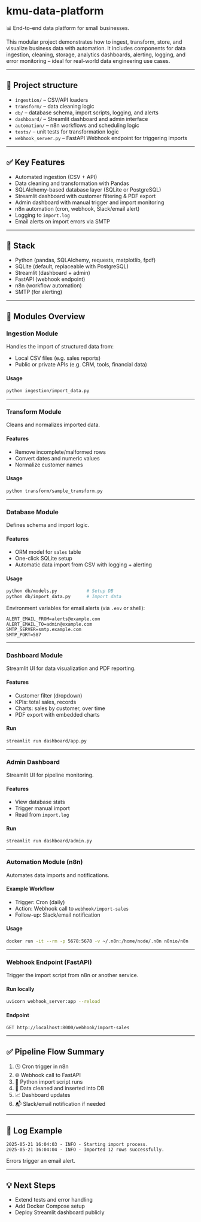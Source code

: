 # kmu-data-platform

📊 End-to-end data platform for small businesses.

This modular project demonstrates how to ingest, transform, store, and visualize business data with automation. It includes components for data ingestion, cleaning, storage, analytics dashboards, alerting, logging, and error monitoring – ideal for real-world data engineering use cases.

---

## 📁 Project structure

- `ingestion/` – CSV/API loaders
- `transform/` – data cleaning logic
- `db/` – database schema, import scripts, logging, and alerts
- `dashboard/` – Streamlit dashboard and admin interface
- `automation/` – n8n workflows and scheduling logic
- `tests/` – unit tests for transformation logic
- `webhook_server.py` – FastAPI Webhook endpoint for triggering imports

---

## ✅ Key Features

- Automated ingestion (CSV + API)
- Data cleaning and transformation with Pandas
- SQLAlchemy-based database layer (SQLite or PostgreSQL)
- Streamlit dashboard with customer filtering & PDF export
- Admin dashboard with manual trigger and import monitoring
- n8n automation (cron, webhook, Slack/email alert)
- Logging to `import.log`
- Email alerts on import errors via SMTP

---

## 🔧 Stack

- Python (pandas, SQLAlchemy, requests, matplotlib, fpdf)
- SQLite (default, replaceable with PostgreSQL)
- Streamlit (dashboard + admin)
- FastAPI (webhook endpoint)
- n8n (workflow automation)
- SMTP (for alerting)

---

## 🧩 Modules Overview

### Ingestion Module

Handles the import of structured data from:
- Local CSV files (e.g. sales reports)
- Public or private APIs (e.g. CRM, tools, financial data)

#### Usage
```bash
python ingestion/import_data.py
```

---

### Transform Module

Cleans and normalizes imported data.

#### Features
- Remove incomplete/malformed rows
- Convert dates and numeric values
- Normalize customer names

#### Usage
```bash
python transform/sample_transform.py
```

---

### Database Module

Defines schema and import logic.

#### Features
- ORM model for `sales` table
- One-click SQLite setup
- Automatic data import from CSV with logging + alerting

#### Usage
```bash
python db/models.py           # Setup DB
python db/import_data.py      # Import data
```

Environment variables for email alerts (via `.env` or shell):
```
ALERT_EMAIL_FROM=alerts@example.com
ALERT_EMAIL_TO=admin@example.com
SMTP_SERVER=smtp.example.com
SMTP_PORT=587
```

---

### Dashboard Module

Streamlit UI for data visualization and PDF reporting.

#### Features
- Customer filter (dropdown)
- KPIs: total sales, records
- Charts: sales by customer, over time
- PDF export with embedded charts

#### Run
```bash
streamlit run dashboard/app.py
```

---

### Admin Dashboard

Streamlit UI for pipeline monitoring.

#### Features
- View database stats
- Trigger manual import
- Read from `import.log`

#### Run
```bash
streamlit run dashboard/admin.py
```

---

### Automation Module (n8n)

Automates data imports and notifications.

#### Example Workflow
- Trigger: Cron (daily)
- Action: Webhook call to `webhook/import-sales`
- Follow-up: Slack/email notification

#### Usage
```bash
docker run -it --rm -p 5678:5678 -v ~/.n8n:/home/node/.n8n n8nio/n8n
```

---

### Webhook Endpoint (FastAPI)

Trigger the import script from n8n or another service.

#### Run locally
```bash
uvicorn webhook_server:app --reload
```

#### Endpoint
```
GET http://localhost:8000/webhook/import-sales
```

---

## ✅ Pipeline Flow Summary

1. 🕓 Cron trigger in n8n
2. 🌐 Webhook call to FastAPI
3. 🧾 Python import script runs
4. 🧼 Data cleaned and inserted into DB
5. 📈 Dashboard updates
6. 📬 Slack/email notification if needed

---

## 📓 Log Example

```
2025-05-21 16:04:03 - INFO - Starting import process.
2025-05-21 16:04:04 - INFO - Imported 12 rows successfully.
```

Errors trigger an email alert.

---

## 💡 Next Steps

- Extend tests and error handling
- Add Docker Compose setup
- Deploy Streamlit dashboard publicly

